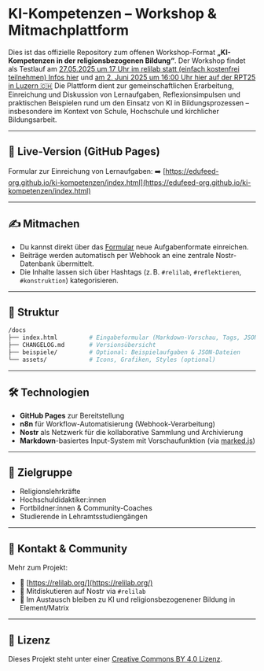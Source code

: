 # KI-Kompetenzen – Workshop & Mitmachplattform

Dies ist das offizielle Repository zum offenen Workshop-Format **„KI-Kompetenzen in der religionsbezogenen Bildung“**.
Der Workshop findet als Testlauf am [27.05.2025 um 17 Uhr im relilab statt (einfach kostenfrei teilnehmen) Infos hier](https://relilab.org/ki-kompetenzen-in-der-religionsbezogenen-bildung/) und [am 2. Juni 2025 um 16:00 Uhr hier auf der RPT25 in Luzern 🇨🇭](https://rpt25.ch/ki-als-werkzeug-vom-anwenden-zum-gestalten/)
Die Plattform dient zur gemeinschaftlichen Erarbeitung, Einreichung und Diskussion von Lernaufgaben, Reflexionsimpulsen und praktischen Beispielen rund um den Einsatz von KI in Bildungsprozessen – insbesondere im Kontext von Schule, Hochschule und kirchlicher Bildungsarbeit.

---

## 🔗 Live-Version (GitHub Pages)

Formular zur Einreichung von Lernaufgaben:
➡️ [https://edufeed-org.github.io/ki-kompetenzen/index.html](https://edufeed-org.github.io/ki-kompetenzen/index.html)

---

## ✍️ Mitmachen

* Du kannst direkt über das [Formular](https://edufeed-org.github.io/ki-kompetenzen/index.html) neue Aufgabenformate einreichen.
* Beiträge werden automatisch per Webhook an eine zentrale Nostr-Datenbank übermittelt.
* Die Inhalte lassen sich über Hashtags (z. B. `#relilab`, `#reflektieren`, `#konstruktion`) kategorisieren.

---

## 📁 Struktur

```bash
/docs
├── index.html         # Eingabeformular (Markdown-Vorschau, Tags, JSON-POST)
├── CHANGELOG.md       # Versionsübersicht
├── beispiele/         # Optional: Beispielaufgaben & JSON-Dateien
└── assets/            # Icons, Grafiken, Styles (optional)
```

---

## 🛠 Technologien

* **GitHub Pages** zur Bereitstellung
* **n8n** für Workflow-Automatisierung (Webhook-Verarbeitung)
* **Nostr** als Netzwerk für die kollaborative Sammlung und Archivierung
* **Markdown**-basiertes Input-System mit Vorschaufunktion (via [marked.js](https://marked.js.org))

---

## 📌 Zielgruppe

* Religionslehrkräfte
* Hochschuldidaktiker\:innen
* Fortbildner\:innen & Community-Coaches
* Studierende in Lehramtsstudiengängen

---

## 🧭 Kontakt & Community

Mehr zum Projekt:

* 🔗 [https://relilab.org/](https://relilab.org/)
* 💬 Mitdiskutieren auf Nostr via `#relilab`
* 🧪 Im Austausch bleiben zu KI und religionsbezogenener Bildung in Element/Matrix 

---

## 🧾 Lizenz

Dieses Projekt steht unter einer [Creative Commons BY 4.0 Lizenz](https://creativecommons.org/licenses/by/4.0/).
